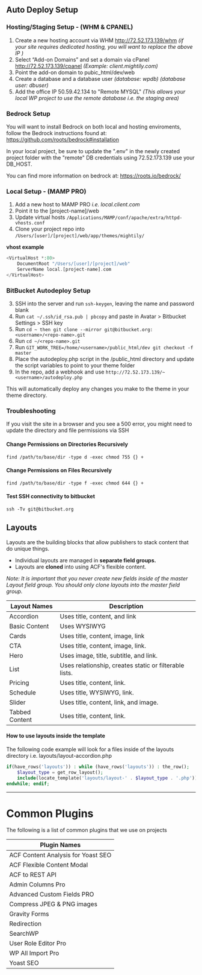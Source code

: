 ## Auto Deploy Setup

### Hosting/Staging Setup - (WHM & CPANEL)
1.  Create a new hosting account via WHM http://72.52.173.139/whm
*(if your site requires dedicated hosting, you will want to replace the above IP )*
2.  Select “Add-on Domains” and set a domain via cPanel http://72.52.173.139/cpanel 
*(Example: client.mightily.com)*
3. Point the add-on domain to pubic_html/dev/web
4. Create a database and a database user
*(database: wpdb)
(database user: dbuser)*
5. Add the office IP 50.59.42.134 to "Remote MYSQL"
*(This allows your local WP project to use the remote database i.e. the staging area)*

### Bedrock Setup
You will want to install Bedrock on both local and hosting enviroments, follow the Bedrock instructions found at:
https://github.com/roots/bedrock#installation

In your local project, be sure to update the ".env" in the newly created project folder with the "remote" DB credentials using 72.52.173.139 use your DB_HOST.

You can find more information on bedrock at:
https://roots.io/bedrock/

### Local Setup - (MAMP PRO)
1. Add a new host to MAMP PRO *i.e. local.client.com*
2. Point it to the [project-name]/web
3. Update virtual hosts
`/Applications/MAMP/conf/apache/extra/httpd-vhosts.conf`
4. Clone your project repo into
`/Users/[user]/[project]/web/app/themes/mightily/`

**vhost example**
```php
<VirtualHost *:80>
    DocumentRoot "/Users/[user]/[project]/web"
    ServerName local.[project-name].com
</VirtualHost>
```

### BitBucket Autodeploy Setup

3. SSH into the server and run `ssh-keygen`, leaving the name and password blank
4. Run `cat ~/.ssh/id_rsa.pub | pbcopy` and paste in Avatar > Bitbucket Settings > SSH key
5. Run `cd ~ then git clone --mirror git@bitbucket.org:<username>/<repo-name>.git`
6. Run `cd ~/<repo-name>.git`
7. Run `GIT_WORK_TREE=/home/<username>/public_html/dev git checkout -f master`
8. Place the autodeploy.php script in the /public_html directory and update the script variables to point to your theme folder
9. In the repo, add a webhook and use `http://72.52.173.139/~<username>/autodeploy.php`

This will automatically deploy any changes you make to the theme in your theme directory.

### Troubleshooting
If you visit the site in a browser and you see a 500 error, you might need to update the directory and file permissions via SSH

#### Change Permissions on Directories Recursively
`find /path/to/base/dir -type d -exec chmod 755 {} +`

#### Change Permissions on Files Recursively
`find /path/to/base/dir -type f -exec chmod 644 {} +`

#### Test SSH connectivity to bitbucket
`ssh -Tv git@bitbucket.org`

## Layouts
Layouts are the building blocks that allow publishers to stack content that do unique things.

* Individual layouts are managed in **separate field groups.**
* Layouts are **cloned** into using ACF's flexible content.

*Note: It is important that you never create new fields inside of the master Layout field group. You should only clone layouts into the master field group.*

| Layout Names | Description |
| --------- | ----------- |
| Accordion | Uses title, content, and link |
| Basic Content | Uses WYSIWYG |
| Cards | Uses title, content, image, link |
| CTA | Uses title, content, image, link. |
| Hero | Uses image, title, subtitle, and link. |
| List | Uses relationship, creates static or filterable lists. |
| Pricing | Uses title, content, link. |
| Schedule | Uses title, WYSIWYG, link. |
| Slider | Uses title, content, link, and image. |
| Tabbed Content | Uses title, content, link. |

#### How to use layouts inside the template
The following code example will look for a files inside of the layouts directory i.e. layouts/layout-accordion.php
``` php
if(have_rows('layouts')) : while (have_rows('layouts')) : the_row();
    $layout_type = get_row_layout();
    include(locate_template('layouts/layout-' . $layout_type . '.php'));
endwhile; endif;
```

---

# Common Plugins
The following is a list of common plugins that we use on projects

| Plugin Names |
| --------- |
| ACF Content Analysis for Yoast SEO |
| ACF Flexible Content Modal |
| ACF to REST API |
| Admin Columns Pro |
| Advanced Custom Fields PRO |
| Compress JPEG & PNG images |
| Gravity Forms |
| Redirection |
| SearchWP |
| User Role Editor Pro |
| WP All Import Pro |
| Yoast SEO |
